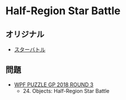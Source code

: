 # Half-Region Star Battle

## オリジナル
- [スターバトル](starbattle.md)

## 問題
- [WPF PUZZLE GP 2018 ROUND 3](../questions/wpfpgp2018_3.md)
	- 24\. Objects: Half-Region Star Battle
